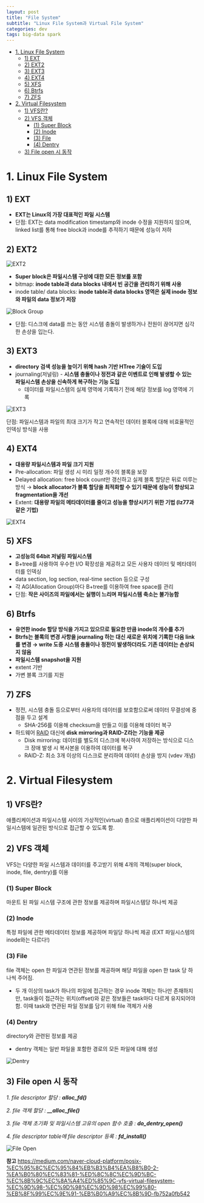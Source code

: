 ```yaml
---
layout: post
title: "File System"
subtitle: "Linux File System과 Virtual File System"
categories: dev
tags: big-data spark
---
```


<!-- @import "[TOC]" {cmd="toc" depthFrom=1 depthTo=6 orderedList=false} -->

<!-- code_chunk_output -->

- [1. Linux File System](#1-linux-file-system)
  - [1) EXT](#1-ext)
  - [2) EXT2](#2-ext2)
  - [3) EXT3](#3-ext3)
  - [4) EXT4](#4-ext4)
  - [5) XFS](#5-xfs)
  - [6) Btrfs](#6-btrfs)
  - [7) ZFS](#7-zfs)
- [2. Virtual Filesystem](#2-virtual-filesystem)
  - [1) VFS란?](#1-vfs란)
  - [2) VFS 객체](#2-vfs-객체)
    - [(1) Super Block](#1-super-block)
    - [(2) Inode](#2-inode)
    - [(3) File](#3-file)
    - [(4) Dentry](#4-dentry)
  - [3) File open 시 동작](#3-file-open-시-동작)

<!-- /code_chunk_output -->

# 1. Linux File System

## 1) EXT

- **EXT는 Linux의 가장 대표적인 파일 시스템**
- 단점: EXT는 data modification timestamp와 inode 수정을 지원하지 않으며, linked list를 통해 free block과 inode를 추적하기 때문에 성능이 저하

## 2) EXT2

![EXT2](https://raw.githubusercontent.com/Cho-Geonwoo/Cho-Geonwoo.github.io/master/assets/img/contents/file_system/ext2.png)

- **Super block은 파일시스템 구성에 대한 모든 정보를 포함**
- bitmap: **inode table과 data blocks 내에서 빈 공간을 관리하기 위해 사용**
- inode table/ data blocks: **inode table과 data blocks 영역은 실제 inode 정보와 파일의 data 정보가 저장**

![Block Group](https://raw.githubusercontent.com/Cho-Geonwoo/Cho-Geonwoo.github.io/master/assets/img/contents/file_system/block_group.png)

- 단점: 디스크에 data를 쓰는 동안 시스템 충돌이 발생하거나 전원이 끊어지면 심각한 손상을 입는다.

## 3) EXT3

- **directory 검색 성능을 높이기 위해 hash 기반 HTree 기술이 도입**
- journaling(저널링) - **시스템 충돌이나 정전과 같은 이벤트로 인해 발생할 수 있는 파일시스템 손상을 신속하게 복구하는 기능 도입**
    - 데이터를 파일시스템의 실제 영역에 기록하기 전에 해당 정보를 log 영역에 기록

![EXT3](https://raw.githubusercontent.com/Cho-Geonwoo/Cho-Geonwoo.github.io/master/assets/img/contents/file_system/ext3.png)

단점: 파일시스템과 파일의 최대 크기가 작고 연속적인 데이터 블록에 대해 비효율적인 인덱싱 방식을 사용

## 4) EXT4

- **대용량 파일시스템과 파일 크기 지원**
- Pre-allocation: 파일 생성 시 미리 일정 개수의 블록을 보장
- Delayed allocation: free block count만 갱신하고 실제 블록 할당은 뒤로 미루는 방식 → **block allocator가 블록 할당을 최적화할 수 있기 때문에 성능이 향상되고 fragmentation을 개선**
- Extent: **대용량 파일의 메타데이터를 줄이고 성능을 향상시키기 위한 기법 (lz77과 같은 기법)**

![EXT4](https://raw.githubusercontent.com/Cho-Geonwoo/Cho-Geonwoo.github.io/master/assets/img/contents/file_system/ext4.png)

## 5) XFS

- **고성능의 64bit 저널링 파일시스템**
- B+tree를 사용하여 우수한 I/O 확장성을 제공하고 모든 사용자 데이터 및 메타데이터를 인덱싱
- data section, log section, real-time section 등으로 구성
- 각 AG(Allocation Group)마다 B+tree를 이용하여 free space를 관리
- 단점: **작은 사이즈의 파일에서는 실행이 느리며 파일시스템 축소는 불가능함**

## 6) Btrfs

- **유연한 inode 할당 방식을 가지고 있으므로 필요한 만큼 inode의 개수를 추가**
- **Btrfs는 블록의 변경 사항을 journaling 하는 대신 새로운 위치에 기록한 다음 link를 변경 → write 도중 시스템 충돌이나 정전이 발생하더라도 기존 데이터는 손상되지 않음**
- **파일시스템 snapshot을 지원**
- extent 기반
- 가변 블록 크기를 지원

## 7) ZFS

- 정전, 시스템 충돌 등으로부터 사용자의 데이터를 보호함으로써 데이터 무결성에 중점을 두고 설계
    - SHA-256를 이용해 checksum을 만들고 이를 이용해 데이터 복구
- 하드웨어 [RAID](https://jwprogramming.tistory.com/24) 대신에 **disk mirroring과 RAID-Z라는 기능을 제공**
    - Disk mirroring: 데이터를 별도의 디스크에 복사하여 저장하는 방식으로 디스크 장애 발생 시 복사본을 이용하여 데이터를 복구
    - RAID-Z: 최소 3개 이상의 디스크로 분리하여 데이터 손상을 방지 (vdev 개념)
    

# 2. Virtual Filesystem

## 1) VFS란?

애플리케이션과 파일시스템 사이의 가상적인(virtual) 층으로 애플리케이션이 다양한 파일시스템에 일관된 방식으로 접근할 수 있도록 함.

## 2) VFS 객체

VFS는 다양한 파일 시스템과 데이터를 주고받기 위해 4개의 객체(super block, inode, file, dentry)를 이용

### (1) Super Block

마운트 된 파일 시스템 구조에 관한 정보를 제공하며 파일시스템당 하나씩 제공

### (2) Inode

특정 파일에 관한 메타데이터 정보를 제공하며 파일당 하나씩 제공 (EXT 파일시스템의 inode와는 다르다!)

### (3) File

file 객체는 open 한 파일과 연관된 정보를 제공하며 해당 파일을 open 한 task 당 하나씩 주어짐.

- 두 개 이상의 task가 하나의 파일에 접근하는 경우 inode 객체는 하나만 존재하지만, task들이 접근하는 위치(offset)와 같은 정보들은 task마다 다르게 유지되어야 함. 이때 task와 연관된 파일 정보를 담기 위해 file 객체가 사용

### (4) Dentry

directory와 관련된 정보를 제공

- dentry 객체는 일반 파일을 포함한 경로의 모든 파일에 대해 생성

![Dentry](https://raw.githubusercontent.com/Cho-Geonwoo/Cho-Geonwoo.github.io/master/assets/img/contents/file_system/dentry.png)

## 3) File open 시 동작

*1. file descriptor 할당 : **alloc_fd()***

*2. file 객체 할당 : **__alloc_file()***

*3. file 객체 초기화 및 파일시스템 고유의 open 함수 호출 : **do_dentry_open()***

*4. file descriptor table에 file descriptor 등록 : **fd_install()***

![File Open](https://raw.githubusercontent.com/Cho-Geonwoo/Cho-Geonwoo.github.io/master/assets/img/contents/file_system/file_open.png)


**참고**
https://medium.com/naver-cloud-platform/posix-%EC%95%8C%EC%95%84%EB%B3%B4%EA%B8%B0-2-%EA%B0%80%EC%83%81-%ED%8C%8C%EC%9D%BC-%EC%8B%9C%EC%8A%A4%ED%85%9C-vfs-virtual-filesystem-%EC%9D%98-%EC%9D%98%EC%9D%98%EC%99%80-%EB%8F%99%EC%9E%91-%EB%B0%A9%EC%8B%9D-fb752a0fb542